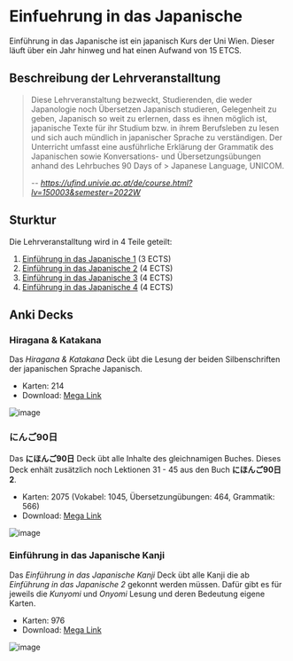 # Einfuehrung in das Japanische

Einführung in das Japanische ist ein japanisch Kurs der Uni Wien.
Dieser läuft über ein Jahr hinweg und hat einen Aufwand von 15 ETCS.

## Beschreibung der Lehrveranstalltung

> Diese Lehrveranstaltung bezweckt, Studierenden, die weder Japanologie noch Übersetzen Japanisch studieren, Gelegenheit zu geben, Japanisch so weit zu
> erlernen, dass es ihnen möglich ist, japanische Texte für ihr Studium bzw. in ihrem Berufsleben zu lesen und sich auch mündlich in japanischer Sprache zu 
> verständigen.
> Der Unterricht umfasst eine ausführliche Erklärung der Grammatik des Japanischen sowie Konversations- und Übersetzungsübungen anhand des Lehrbuches 90 Days of > Japanese Language, UNICOM.
>
> -- <cite>https://ufind.univie.ac.at/de/course.html?lv=150003&semester=2022W</cite>

## Sturktur

Die Lehrveranstalltung wird in 4 Teile geteilt:
1. [Einführung in das Japanische 1](https://ufind.univie.ac.at/de/course.html?lv=150003&semester=2022W) (3 ECTS)
1. [Einführung in das Japanische 2](https://ufind.univie.ac.at/de/course.html?lv=150015&semester=2022W) (4 ECTS)
1. [Einführung in das Japanische 3](https://ufind.univie.ac.at/de/course.html?lv=150014&semester=2023S) (4 ECTS)
1. [Einführung in das Japanische 4](https://ufind.univie.ac.at/de/course.html?lv=150013&semester=2023S) (4 ECTS)

## Anki Decks

### Hiragana & Katakana

Das *Hiragana & Katakana* Deck übt die Lesung der beiden Silbenschriften der japanischen Sprache Japanisch.

* Karten: 214
* Download: [Mega Link](https://mega.nz/file/YXsjzbIZ#4KNrppSSsmCiv3ePwXos3zeQr-XrKuXE3xIFX6N1scA)

![image](https://user-images.githubusercontent.com/24553082/216669967-9178245a-4330-49e6-af30-586a05432320.png)

### にんご90日

Das **にほんご90日** Deck übt alle Inhalte des gleichnamigen Buches.
Dieses Deck enhält zusätzlich noch Lektionen 31 - 45 aus den Buch **にほんご90日 2**.

* Karten: 2075 (Vokabel: 1045, Übersetzungübungen: 464, Grammatik: 566)
* Download: [Mega Link](https://mega.nz/file/kO8S2S4B#uCvutwofB4diuRac1rlD4NjqKqF4XVIypQZTlncvuuI)

![image](https://user-images.githubusercontent.com/24553082/216670353-954ba3e2-e73f-4c77-aa24-fcb0c9658ecb.png)

### Einführung in das Japanische Kanji

Das *Einführung in das Japanische Kanji* Deck übt alle Kanji die ab *Einführung in das Japanische 2* gekonnt werden müssen.
Dafür gibt es für jeweils die *Kunyomi* und *Onyomi* Lesung und deren Bedeutung eigene Karten.

* Karten: 976
* Download: [Mega Link](https://mega.nz/file/BXNHhYrQ#giyNrHH7D76GIxDLfzHYZjMV5SHaFc0AiitI4eu2U0E)

![image](https://user-images.githubusercontent.com/24553082/216670454-0cbaea7f-cd7f-441a-8390-a9bb625a2b3e.png)
